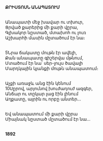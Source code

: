 **ՔՐԻՍՏՈՍՆ ԱՆԱՊԱՏՈՒՄ**

\
Անապատի մեջ խավար ու տխուր,
\
Ցրված քարերից մի քարի վըրա,
\
Գլխակոր նըստած, մտախոհ ու լուռ
\
Աշխարհի մասին մըտածում էր նա։

\
5Նրա ճակատը մութն էր ավելի,
\
Քան անապատը գիշերվա մթնում,
\
Մտածում էր նա՝ սեր-լույս ծավալի
\
Մարդկային կյանքի մութն անապատում։

\
Աչքի առաջև անց էին կենում
\
10Սըրով, արյունով խուժադուժ ազգեր,
\
Անճար ու տըկար լաց էին լինում
\
Աղքատը, այրին ու որբը անտեր...

\
Եվ անապատում մի քարի վըրա
\
Միայնակ նըստած մըտածում էր նա...

\
**1892**
